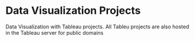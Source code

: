 # Data Visualization Projects
 Data Visualization with Tableau projects. All Tableu projects are also hosted in the Tableau server for public domains
